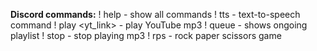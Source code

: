 **Discord commands:**
! help - show all commands
! tts <text> - text-to-speech command
! play <yt_link> - play YouTube mp3
! queue - shows ongoing playlist
! stop - stop playing mp3
! rps - rock paper scissors game
